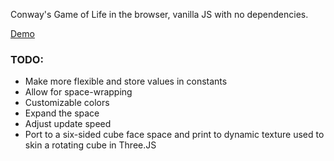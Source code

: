 Conway's Game of Life in the browser, vanilla JS with no dependencies.

[Demo](https://static.skinet.org/cellular-automata/)

### TODO:
* Make more flexible and store values in constants
* Allow for space-wrapping
* Customizable colors
* Expand the space
* Adjust update speed
* Port to a six-sided cube face space and print to dynamic texture used to skin a rotating cube in Three.JS
